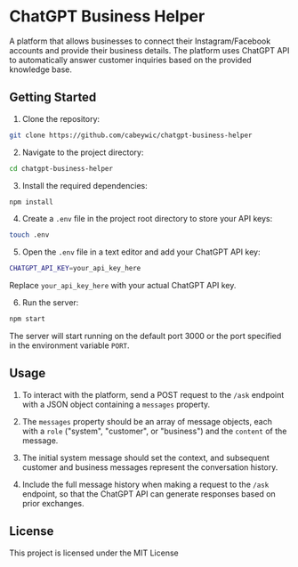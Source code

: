 # ChatGPT Business Helper

A platform that allows businesses to connect their Instagram/Facebook accounts and provide their business details. The platform uses ChatGPT API to automatically answer customer inquiries based on the provided knowledge base.

## Getting Started

1. Clone the repository: 
```bash
git clone https://github.com/cabeywic/chatgpt-business-helper
```

2. Navigate to the project directory:
```bash
cd chatgpt-business-helper
```

3. Install the required dependencies:
```bash
npm install
```

4. Create a `.env` file in the project root directory to store your API keys:
```bash
touch .env
```

5. Open the `.env` file in a text editor and add your ChatGPT API key:
```bash
CHATGPT_API_KEY=your_api_key_here
```
Replace `your_api_key_here` with your actual ChatGPT API key.

6. Run the server:
```bash
npm start
```

The server will start running on the default port 3000 or the port specified in the environment variable `PORT`.

## Usage

1. To interact with the platform, send a POST request to the `/ask` endpoint with a JSON object containing a `messages` property.

2. The `messages` property should be an array of message objects, each with a `role` ("system", "customer", or "business") and the `content` of the message.

3. The initial system message should set the context, and subsequent customer and business messages represent the conversation history.

4. Include the full message history when making a request to the `/ask` endpoint, so that the ChatGPT API can generate responses based on prior exchanges.

## License

This project is licensed under the MIT License 






